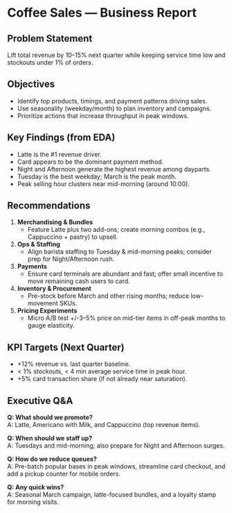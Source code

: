 
# Coffee Sales — Business Report

## Problem Statement
Lift total revenue by 10–15% next quarter while keeping service time low and stockouts under 1% of orders.

## Objectives
- Identify top products, timings, and payment patterns driving sales.
- Use seasonality (weekday/month) to plan inventory and campaigns.
- Prioritize actions that increase throughput in peak windows.

## Key Findings (from EDA)
- Latte is the #1 revenue driver.
- Card appears to be the dominant payment method.
- Night and Afternoon generate the highest revenue among dayparts.
- Tuesday is the best weekday; March is the peak month.
- Peak selling hour clusters near mid-morning (around 10:00).

## Recommendations
1. **Merchandising & Bundles**
   - Feature Latte plus two add-ons; create morning combos (e.g., Cappuccino + pastry) to upsell.
2. **Ops & Staffing**
   - Align barista staffing to Tuesday & mid-morning peaks; consider prep for Night/Afternoon rush.
3. **Payments**
   - Ensure card terminals are abundant and fast; offer small incentive to move remaining cash users to card.
4. **Inventory & Procurement**
   - Pre-stock before March and other rising months; reduce low-movement SKUs.
5. **Pricing Experiments**
   - Micro A/B test +/-3–5% price on mid-tier items in off-peak months to gauge elasticity.

## KPI Targets (Next Quarter)
- +12% revenue vs. last quarter baseline.
- < 1% stockouts, < 4 min average service time in peak hour.
- +5% card transaction share (if not already near saturation).

## Executive Q&A
**Q: What should we promote?**  
A: Latte, Americano with Milk, and Cappuccino (top revenue items).

**Q: When should we staff up?**  
A: Tuesdays and mid-morning; also prepare for Night and Afternoon surges.

**Q: How do we reduce queues?**  
A: Pre-batch popular bases in peak windows, streamline card checkout, and add a pickup counter for mobile orders.

**Q: Any quick wins?**  
A: Seasonal March campaign, latte-focused bundles, and a loyalty stamp for morning visits.
